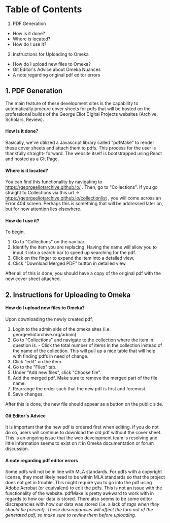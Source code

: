 # Table of Contents

1. PDF Generation
  - How is it done?
  - Where is located?
  - How do I use it?
2. Instructions for Uploading to Omeka
  - How do I upload new files to Omeka?
  - Git Editor's Advice about Omeka Nuances
  - A note regarding original pdf editor errors
  
  
## 1. PDF Generation
The main feature of these development sites is the capability to automatically procure cover sheets for pdfs that will be hosted on the professional builds of the George
Eliot Digital Projects websites (Archive, Scholars, Review). 

#### How is it done?
Basically, we've utilized a Javascript library called "pdfMake" to render these cover sheets and attach them to pdfs. This process for the user is thankfully straight-
forward. The website itself is bootstrapped using React and hosted as a Git Page.

#### Where is it located?
You can find this functionality by navigating to https://georgeeliotarchive.github.io/ . Then, go to "Collections". If you go straight to Collections via this url
-> https://georgeeliotarchive.github.io/collectionlist , you will come across an Error 404 screen. Perhaps this is something that will be addressed later on, but for now
attention lies elsewhere.

#### How do I use it?

To begin, 
1. Go to "Collections" on the nav bar. 
2. Identify the item you are replacing. Having the name will allow you to input it into a search bar to speed up searching for the pdf.
3. Click on the finger to expand the item into a detailed view.
4. Click "Download Merged PDF" button in detailed view.

After all of this is done, you should have a copy of the original pdf with the new cover sheet attached.

## 2. Instructions for Uploading to Omeka

#### How do I upload new files to Omeka?
Upon downloading the newly created pdf,

  1. Login to the admin side of the omeka sites (i.e. georgeeliotarchive.org/admin)
  2. Go to "Collections" and navigate to the collection where the item in question is.
    - Click the total number of items in the collection instead of the name of the collection. This will pull up a nice table that will help with finding
      pdfs in need of change.
  3. Click "edit" on the item.
  4. Go to the "Files" tab.
  5. Under "Add new files", click "Choose file".
  6. Add the merged pdf. Make sure to remove the merged part of the file name.
  7. Rearrange the order such that the new pdf is first and foremost.
  8. Save changes.

After this is done, the new file should appear as a button on the public side.

#### Git Editor's Advice
It is important that the new pdf is ordered first when editing. If you do not do so, users will continue to download the old pdf without the cover sheet. This is an
ongoing issue that the web development team is resolving and little information seems to exist on it in Omeka documentation or forum discussion.

#### A note regarding pdf editor errors
Some pdfs will not be in line with MLA standards. For pdfs with a copyright license, they most likely need to be within MLA standards so that the project does not get
in trouble. This might require you to go into the pdf using Adobe Acrobat (or equivalent) to edit the pdfs. This is not an issue with the functionality of the website.
pdfMake is pretty awkward to work with in regards to how our data is stored. There also seems to be some editor discrepancies with how our data was stored (i.e. a lack of <em>
 tags when they should be present). These descrepancies will affect the turn out of the generated pdf, so make sure to review them before uploading. 
      
